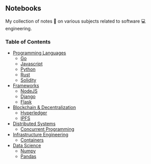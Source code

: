 ## Notebooks

My collection of notes :notebook: on various subjects related to software :computer: engineering.

### Table of Contents
- [Programming Languages](https://github.com/palash25/Notes/tree/master/languages)
  - [Go](https://github.com/palash25/Notes/blob/master/languages/Go.md)
  - [Javascript](https://github.com/palash25/Notes/blob/master/languages/Javascript.md)
  - [Python](https://github.com/palash25/Notes/blob/master/languages/Python.md)
  - [Rust]()
  - [Solidity]()
- [Frameworks](https://github.com/palash25/Notes/tree/master/frameworks)
  - [NodeJS](https://github.com/palash25/Notes/blob/master/frameworks/NodeJS.md)
  - [Django](https://github.com/palash25/Notes/blob/master/frameworks/Django.md)
  - [Flask](https://github.com/palash25/Notes/blob/master/frameworks/Flask.md)
- [Blockchain & Decentralization]()
  - [Hyperledger]()
  - [IPFS]()
- [Distributed Systems]()
  - [Concurrent Programming]()
- [Infrastructure Engineering](https://github.com/palash25/Notes/tree/master/infrastructure-engineering)
  - [Containers](https://github.com/palash25/Notes/blob/master/infrastructure-engineering/Containers.md)
- [Data Science](https://github.com/palash25/Notes/tree/master/data-science)
  - [Numpy](https://github.com/palash25/Notes/tree/master/data-science/numpy)
  - [Pandas](https://github.com/palash25/Notes/tree/master/data-science/pandas)

